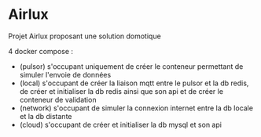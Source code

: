 # Airlux
Projet Airlux proposant une solution domotique

4 docker compose : 
- (pulsor) s'occupant uniquement de créer le conteneur permettant de simuler l'envoie de données
- (local) s'occupant de créer la liaison mqtt entre le pulsor et la db redis, de créer et initialiser la db redis ainsi que son api et de créer le conteneur de validation
- (network) s'occupant de simuler la connexion internet entre la db locale et la db distante
- (cloud) s'occupant de créer et initialiser la db mysql et son api
